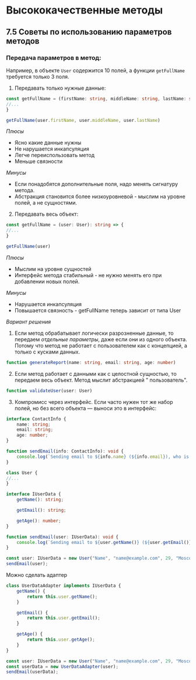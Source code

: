 # Высококачественные методы

## 7.5 Советы по использованию параметров методов

### Передача параметров в метод:

Например, в объекте `User` содержится 10 полей, а функции `getFullName` требуется только 3 поля.

1) Передавать только нужные данные:

```typescript
const getFullName = (firstName: string, middleName: string, lastName: string): string => {
//... 
}

getFullName(user.firstName, user.middleName, user.lastName)
```

*Плюсы*

- Ясно какие данные нужны
- Не нарушается инкапсуляция
- Легче переиспользовать метод
- Меньше связности

*Минусы*

- Если понадобятся дополнительные поля, надо менять сигнатуру метода.
- Абстракция становится более низкоуровневой - мыслим на уровне полей, а не сущностями.

2) Передавать весь объект:

```typescript
const getFullName = (user: User): string => {
//... 
}

getFullName(user)
```

*Плюсы*

- Мыслим на уровне сущностей
- Интерфейс метода стабильный - не нужно менять его при добавлении новых полей.

*Минусы*

- Нарушается инкапсуляция
- Повышается связность - getFullName теперь зависит от типа User

*Вариант решения*

1) Если метод обрабатывает логически разрозненные данные, то передаем _отдельные параметры_, даже если они из одного
   объекта.
   Потому что метод не работает с пользователем как с концепцией, а только с кусками данных.

```typescript
function generateReport(name: string, email: string, age: number)
```

2) Если метод работает с данными как с целостной сущностью, то передаем весь объект. Метод мыслит абстракцией "
   пользователь".

```typescript
function validateUser(user: User)
```

3) Компромисс через интерфейс. Если часто нужен тот же набор полей, но без всего объекта — выноси это в интерфейс:

```typescript
interface ContactInfo {
    name: string;
    email: string;
    age: number;
}

function sendEmail(info: ContactInfo): void {
    console.log(`Sending email to ${info.name} (${info.email}), who is ${info.age} years old.`);
}
```

```typescript
class User {
//...     
}

interface IUserData {
    getName(): string;

    getEmail(): string;

    getAge(): number;
}

function sendEmail(user: IUserData): void {
    console.log(`Sending email to ${user.getName()} (${user.getEmail()})`);
}

const user: IUserData = new User("Name", "name@example.com", 29, "Moscow", "555-1234");
sendEmail(user);
```

Можно сделать адаптер

```typescript
class UserDataAdapter implements IUserData {
    getName() {
        return this.user.getName();
    }

    getEmail() {
        return this.user.getEmail();
    }

    getAge() {
        return this.user.getAge();
    }
}

const user: IUserData = new User("Name", "name@example.com", 29, "Moscow", "555-1234");
const userData = new UserDataAdapter(user);
sendEmail(userData);
```


